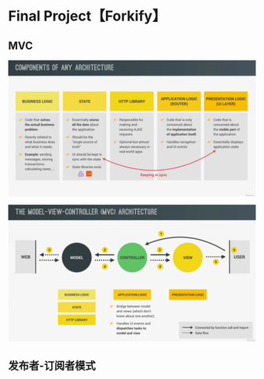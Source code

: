 <!--
 * @Author: _krill
 * @Date: 2022-08-19 13:10:22
 * @LastEditTime: 2022-08-19 17:18:01
 * @Description: 
-->

# Final Project【Forkify】

## MVC

![image1.png](../photo/MVC-1.png)

![image2.png](../photo/MVC-2.png)

## 发布者-订阅者模式